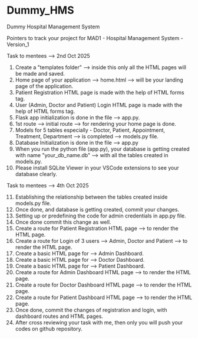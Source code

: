 # Dummy_HMS
Dummy Hospital Management System

Pointers to track your project for MAD1 - Hospital Management System - Version_1

Task to mentees --> 2nd Oct 2025

1. Create a "templates folder" --> inside this only all the HTML pages will be made and saved.
2. Home page of your application --> home.html --> will be your landing page of the application.
3. Patient Registration HTML page is made with the help of HTML forms tag.
4. User (Admin, Doctor and Patient) Login HTML page is made with the help of HTML forms tag.
5. Flask app initialization is done in the file --> app.py.
6. 1st route --> initial route --> for rendering your home page is done.
7. Models for 5 tables especially - Doctor, Patient, Appointment, Treatment, Department --> is completed --> models.py file.
8. Database Initialization is done in the file --> app.py
9. When you run the python file (app.py), your database is getting created with name "your_db_name.db" --> with all the tables created in models.py.
10. Please install SQLite Viewer in your VSCode extensions to see your database clearly.
 

Task to mentees --> 4th Oct 2025

11. Establishing the relationship between the tables created inside models.py file.
12. Once done, and database is getting created, commit your changes.
13. Setting up or predefining the code for admin credentials in app.py file.
14. Once done commit this change as well.
15. Create a route for Patient Registration HTML page --> to render the HTML page.
16. Create a route for Login of 3 users --> Admin, Doctor and Patient --> to render the HTML page.
17. Create a basic HTML page for --> Admin Dashboard.
18. Create a basic HTML page for --> Doctor Dashboard.
19. Create a basic HTML page for --> Patient Dashboard.
20. Create a route for Admin Dashboard HTML page --> to render the HTML page.
21. Create a route for Doctor Dashboard HTML page --> to render the HTML page.
22. Create a route for Patient Dashboard HTML page --> to render the HTML page.
23. Once done, commit the changes of registration and login, with dashboard routes and HTML pages.
24. After cross reviewing your task with me, then only you will push your codes on github repository.

